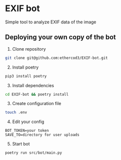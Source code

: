 # EXIF bot

Simple tool to analyze EXIF data of the image

## Deploying your own copy of the bot 

1. Clone repository

```bash
git clone git@github.com:ethercod3/EXIF-bot.git
```

2. Install poetry

```bash
pip3 install poetry
```

3. Install dependencies

```bash
cd EXIF-bot && poetry install 
```

3. Create configuration file

```bash
touch .env
```

4. Edit your config

```
BOT_TOKEN=your token
SAVE_TO=directory for user uploads
```

5. Start bot 

```bash
poetry run src/bot/main.py
```
